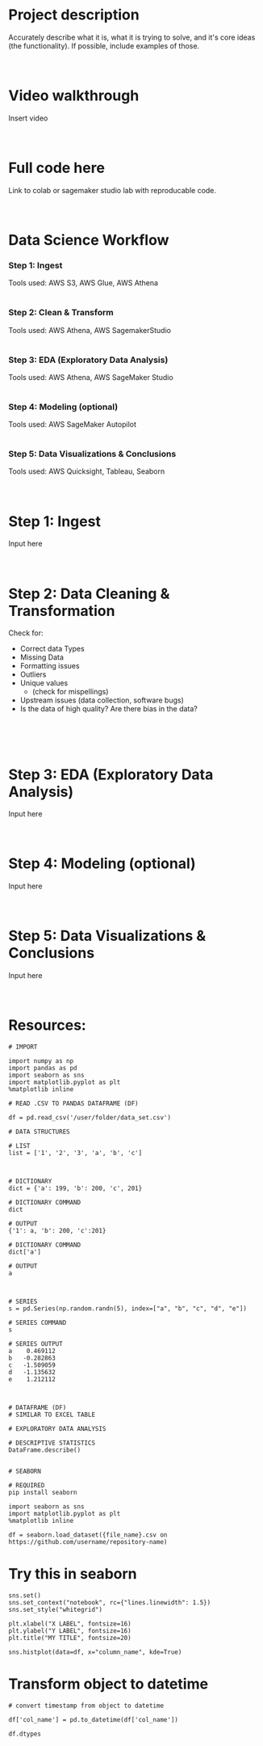 # Project description
Accurately describe what it is, what it is trying to solve, and it's core ideas (the functionality). If possible, include examples of those.
<br>
<br>
<br>

# Video walkthrough
Insert video
<br>
<br>
<br>

# Full code here
Link to colab or sagemaker studio lab with reproducable code.
<br>
<br>
<br>

# Data Science Workflow
### Step 1: Ingest
Tools used: AWS S3, AWS Glue, AWS Athena
<br>
<br>

### Step 2: Clean & Transform
Tools used: AWS Athena, AWS SagemakerStudio
<br>
<br>

### Step 3: EDA (Exploratory Data Analysis)
Tools used: AWS Athena, AWS SageMaker Studio
<br>
<br>

### Step 4: Modeling (optional)
Tools used: AWS SageMaker Autopilot
<br>
<br>

### Step 5: Data Visualizations & Conclusions
Tools used: AWS Quicksight, Tableau, Seaborn
<br>
<br>
<br>

# Step 1: Ingest
Input here
<br>
<br>
<br>

# Step 2: Data Cleaning & Transformation
Check for:
* Correct data Types
* Missing Data
* Formatting issues
* Outliers
* Unique values 
  - (check for mispellings)
* Upstream issues (data collection, software bugs)
* Is the data of high quality? Are there bias in the data?
<br>
<br>
<br>

# Step 3: EDA (Exploratory Data Analysis)
Input here
<br>
<br>
<br>

# Step 4: Modeling (optional)
Input here
<br>
<br>
<br>

# Step 5: Data Visualizations & Conclusions
Input here
<br>
<br>
<br>

# Resources:

```
# IMPORT

import numpy as np
import pandas as pd
import seaborn as sns
import matplotlib.pyplot as plt
%matplotlib inline
```

```
# READ .CSV TO PANDAS DATAFRAME (DF)

df = pd.read_csv('/user/folder/data_set.csv')
```

```
# DATA STRUCTURES

# LIST
list = ['1', '2', '3', 'a', 'b', 'c']



# DICTIONARY
dict = {'a': 199, 'b': 200, 'c', 201}

# DICTIONARY COMMAND
dict

# OUTPUT
{'1': a, 'b': 200, 'c':201}

# DICTIONARY COMMAND
dict['a']

# OUTPUT
a



# SERIES
s = pd.Series(np.random.randn(5), index=["a", "b", "c", "d", "e"])

# SERIES COMMAND
s

# SERIES OUTPUT
a    0.469112
b   -0.282863
c   -1.509059
d   -1.135632
e    1.212112



# DATAFRAME (DF)
# SIMILAR TO EXCEL TABLE
```

```
# EXPLORATORY DATA ANALYSIS

# DESCRIPTIVE STATISTICS
DataFrame.describe()


```

```
# SEABORN

# REQUIRED
pip install seaborn

import seaborn as sns
import matplotlib.pyplot as plt
%matplotlib inline

df = seaborn.load_dataset({file_name}.csv on https://github.com/username/repository-name)
```

# Try this in seaborn
```
sns.set()
sns.set_context("notebook", rc={"lines.linewidth": 1.5})
sns.set_style("whitegrid")

plt.xlabel("X LABEL", fontsize=16)
plt.ylabel("Y LABEL", fontsize=16)
plt.title("MY TITLE", fontsize=20)

sns.histplot(data=df, x="column_name", kde=True)
```

# Transform object to datetime

```
# convert timestamp from object to datetime

df['col_name'] = pd.to_datetime(df['col_name'])

df.dtypes
```
